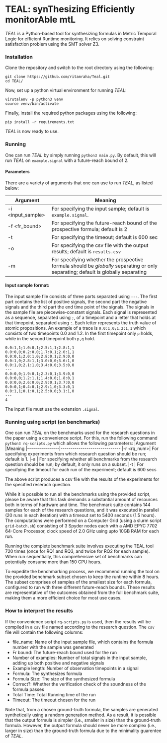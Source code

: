 # TEAL: synThesizing Efficiently monitorAble mtL
*TEAL* is a Python-based tool for synthesizing formulas in Metric Temporal Logic for efficient Runtime monitoring.
It relies on solving constraint satisfaction problem using the SMT solver Z3.


### Installation

Clone the repository and switch to the root directory using the following:
```
git clone https://github.com/ritamraha/Teal.git
cd TEAL/
```

Now, set up a python virtual environment for running *TEAL*: 
```
virutalenv -p python3 venv
source venv/bin/activate
```
Finally, install the required python packages using the following:
```
pip install -r requirements.txt
```
*TEAL* is now ready to use.


### Running
One can run *TEAL* by simply running `python3 main.py`.
By default, this will run *TEAL* on `example.signal` with a future-reach bound of 2.  


#### Parameters
There are a variety of arguments that one can use to run *TEAL*, as listed below:

|Argument        |Meaning
|----------------|------------------------------
|-i <input_sample>| For specifying the input sample; default is `example.signal`.
|-f <fr_bound>| For specifying the future-reach bound of the prospective formula; default is 2
|-t <timeout>| For specifying the timeout; default is 600 sec
|-o <outputcsv>| For specifying the csv file with the output results; default is `results.csv`
|-m | For specifying whether the prospective formula should be *globally* separating or only separating; default is globally separating


#### Input sample format:
The input sample file consists of three parts separated using `---`.
The first part contains the list of positive signals, the second part the negative signals and the third part the end time point of the signals.
The signals in the sample file are piecewise-constant signals.
Each signal is represented as a sequence, separated using `;`, of a timepoint and a letter that holds at that timepoint, separated using `:`. 
Each letter represents the truth value of atomic propositions.
An example of a trace is `0.0:1,0;1.2:1,1` which consists of two timepoints 0.0 and 1.2. In the first timepoint only `p` holds,
while in the second timepoint both `p,q` hold.
```
0.0:1,1;1.0:0,1;2.5:1,1;2.8:1,1
0.0:0,0;0.2:0,0;1.7:0,1;2.0:1,1
0.0:0,1;2.0:1,0;2.8:0,1;2.9:0,0
0.0:1,0;2.8:1,1;3.0:0,0;3.6:1,0
0.0:1,0;2.1:1,0;3.4:0,0;3.5:0,0
---
0.0:0,0;1.9:0,1;2.3:0,1;3.9:0,0
0.0:0,0;1.2:1,1;1.4:0,0;1.8:0,1
0.0:0,0;2.6:0,0;2.9:0,1;3.7:0,0
0.0:0,1;0.4:0,1;2.9:1,0;3.3:0,1
0.0:1,1;0.1:0,1;2.5:0,0;3.1:1,0
---
4
```
The input file must use the extension `.signal`.


### Running using script (on benchmarks)
One can run *TEAL* on the benchmarks used for the research questions in the paper using a convenience script.
For this, run the following command `python3 rq-scripts.py` which allows the following parameters:
|Argument        |Meaning
|----------------|------------------------------
|-r <rq_num>| For specifying experiments from which research question should be run; default is 1.
|-a | For specifying whether all benchmarks from the research question should be run; by default, it only runs on a subset.
|-t <timeout> | For specifying the timeout for each run of the experiment; default is 600 secs

The above script produces a csv file with the results of the experiments for the specified reserach question.

While it is possible to run all the benchmarks using the provided script, please be aware that this task demands a substantial amount of resources both in terms of hardware and time. The benchmark suite contains 144 samples for each of the research questions, and it was executed in parallel (20 runs in each iteration) with a timeout set to 5400 seconds (1.5 hours). The computations were performed on a Computer Grid (using a slurm script `grid-batch.sh`) consisting of 3 Spyder nodes each with a AMD EPYC 7702 64-Core Processor, clock speed of 2.0 GHz using upto 10GB RAM for each run.

Running the complete benchmark suite involves executing the TEAL tool 720 times (once for RQ1 and RQ3, and twice for RQ2 for each sample). When run sequentially, this comprehensive set of benchmarks can potentially consume more than 150 CPU hours.

To expedite the benchmarking process, we recommend running the tool on the provided benchmark subset chosen to keep the runtime within 8 hours. The subset comprises of samples of the smallest size for each formula, configured to run with three different future-reach bounds. These results are representative of the outcomes obtained from the full benchmark suite, making them a more efficient choice for most use cases.


### How to interpret the results
If the convenience script `rq-scripts.py` is used, then the results will be compiled in a `csv` file named according to the research question. The `csv` file will contain the following columns:
- file_name: Name of the input sample file, which contains the formula number with the sample was generated
- Fr bound: The future-reach bound used for the run
- Number of examples: Number of total signals in the input sample, adding up both positive and negative signals
- Example length: Number of observation timepoints in a signal
- Formula: The synthesizes formula
- Formula Size: The size of the synthesized formula
- Correct?: Whether the verification check of the soundness of the formula passes
- Total Time: Total Running time of the run
- Timeout: The timeout chosen for the run

Note that, from a chosen ground-truth formula, the samples are generated synthetically using a random generation method. As a result, it is possible that the output formula is simpler (i.e., smaller in size) than the ground-truth formula. However, the output formula should never be more complex (i.e., larger in size) than the ground-truth formula due to the minimality guarentee of *TEAL*.